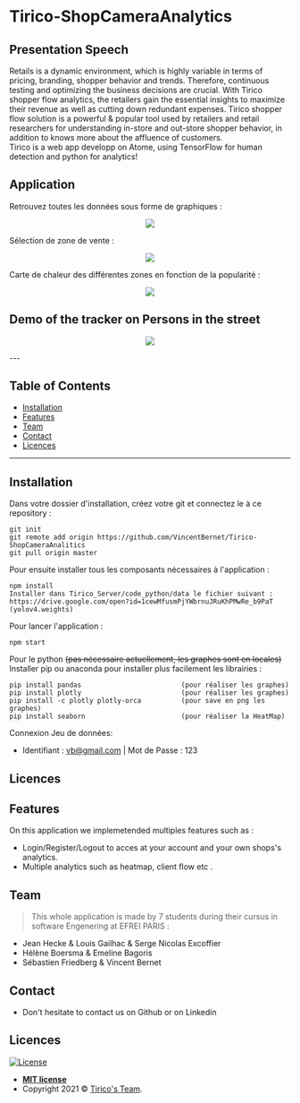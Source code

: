 # Tirico-ShopCameraAnalytics

## Presentation Speech 

Retails is a dynamic environment, which is highly variable in terms of pricing, branding, shopper behavior and trends. Therefore, continuous testing and optimizing the business decisions are crucial. With Tirico shopper flow analytics, the retailers gain the essential insights to maximize their revenue as well as cutting down redundant expenses. Tirico shopper flow solution is a powerful & popular tool used by retailers and retail researchers for understanding in-store and out-store shopper behavior, in addition to knows more about the affluence of customers. <br/> Tirico is a web app developp on Atome, using TensorFlow for human detection and python for analytics!

## Application

Retrouvez toutes les données sous forme de graphiques :
<p align="center"><img src="Tirico_Client/ressource/demo/dash_commwhite.JPG"\></p>

Sélection de zone de vente : 
<p align="center"><img src="Tirico_Client/ressource/demo/selection_zone.gif"\></p>

Carte de chaleur des différentes zones en fonction de la popularité : 
<p align="center"><img src="Tirico_Client/ressource/demo/heatmap.JPG"\></p>

## Demo of the tracker on Persons in the street
<p align="center"><img src="Tirico_Server/code_python/yolov4-deepsort/data/helpers/demo.gif"\></p>
---


## Table of Contents 

- [Installation](#installation)
- [Features](#features)
- [Team](#team)
- [Contact](#Contact)
- [Licences](#Licences)

---

## Installation

 Dans votre dossier d'installation, créez votre git et connectez le à ce repository : 
```
git init
git remote add origin https://github.com/VincentBernet/Tirico-ShopCameraAnalitics
git pull origin master
```
 
 Pour ensuite installer tous les composants nécessaires à l'application :
```
npm install
Installer dans Tirico_Server/code_python/data le fichier suivant : https://drive.google.com/open?id=1cewMfusmPjYWbrnuJRuKhPMwRe_b9PaT (yolov4.weights)
```

Pour lancer l'application :
```
npm start
```
 
Pour le python ~~(pas nécessaire actuellement, les graphes sont en locales)~~  
Installer pip ou anaconda pour installer plus facilement les librairies :

```
pip install pandas                         (pour réaliser les graphes)
pip install plotly                         (pour réaliser les graphes)
pip install -c plotly plotly-orca          (pour save en png les graphes)
pip install seaborn                        (pour réaliser la HeatMap)
```
Connexion Jeu de données: 
- Identifiant : vb@gmail.com | Mot de Passe : 123
## Licences

## Features
On this application we implemetended multiples features such as :
 - Login/Register/Logout to acces at your account and your own shops's analytics.
 - Multiple analytics such as heatmap, client flow etc .
 

## Team

> This whole application is made by 7 students during their cursus in software Engenering at EFREI PARIS : <br> 

 - Jean Hecke & Louis Gailhac & Serge Nicolas Excoffier
 - Hélène Boersma & Emeline Bagoris
 - Sébastien Friedberg & Vincent Bernet




## Contact
- Don't hesitate to contact us on Github or on Linkedin




## Licences

[![License](http://img.shields.io/:license-mit-blue.svg?style=flat-square)](http://badges.mit-license.org)

- **[MIT license](http://opensource.org/licenses/mit-license.php)**
- Copyright 2021 © <a href="https://www.linkedin.com/in/vincent-bernet-028a64193/" target="_blank">Tirico's Team</a>.
